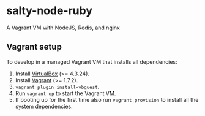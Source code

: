# salty-node-ruby
A Vagrant VM with NodeJS, Redis, and nginx 

## Vagrant setup
To develop in a managed Vagrant VM that installs all dependencies:
  1.  Install [VirtualBox](https://www.virtualbox.org/) (>= 4.3.24).
  1.  Install [Vagrant](https://www.vagrantup.com/downloads.html) (>= 1.7.2).
  1. `vagrant plugin install-vbguest`.
  1.  Run `vagrant up` to start the Vagrant VM.
  1.  If booting up for the first time also run `vagrant provision` to install all the system dependencies.

